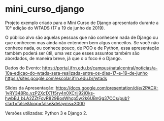 # mini_curso_django
Projeto exemplo criado para o Mini Curso de Django apresentado durante a 10ª edição do WTADS (17 a 19 de junho de 2019).

O público alvo são aquelas pessoas que não conhecem nada de Django ou que conhecem mas ainda não entendem bem algus conceitos. Se você não conhece nada, ou conhece pouco, de POO e de Python, essa apresentação também poderá ser útil, uma vez que esses assuntos também são abordados, de maneira breve, já que o o foco é o Django.

Dados do Evento:
https://portal.ifrn.edu.br/campus/natalcentral/noticias/a-10a-edicao-do-wtads-sera-realizada-entre-os-dias-17-e-19-de-junho
https://sites.google.com/escolar.ifrn.edu.br/wtads

Slides da Apresentação:
https://docs.google.com/presentation/d/e/2PACX-1vRY348Ro_vzP2Xc1XTf5ry4n0XCrij92iOks-hwbBJ_bLA2ZZtFovR829BosWhcp5w2k6UBnGg37CCs/pub?start=false&loop=false&delayms=3000

Versões utilizadas:
Python 3 e Django 2.